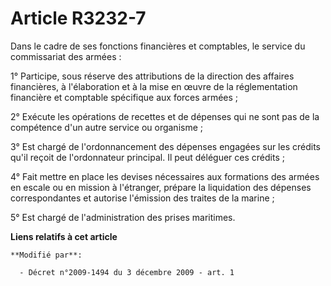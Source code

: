 # Article R3232-7

Dans le cadre de ses fonctions financières et comptables, le service du commissariat des armées : 

1° Participe, sous réserve des attributions de la direction des affaires financières, à l'élaboration et à la mise en œuvre
de la réglementation financière et comptable spécifique aux forces armées ; 

2° Exécute les opérations de recettes et de dépenses qui ne sont pas de la compétence d'un autre service ou organisme ; 

3° Est chargé de l'ordonnancement des dépenses engagées sur les crédits qu'il reçoit de l'ordonnateur principal. Il peut
déléguer ces crédits ; 

4° Fait mettre en place les devises nécessaires aux formations des armées en escale ou en mission à l'étranger, prépare la
liquidation des dépenses correspondantes et autorise l'émission des traites de la marine ; 

5° Est chargé de l'administration des prises maritimes.

**Liens relatifs à cet article**

	**Modifié par**:

	  - Décret n°2009-1494 du 3 décembre 2009 - art. 1

